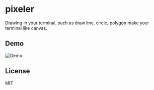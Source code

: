 pixeler
=======

Drawing in your terminal, such as draw line, circle, polygon.make your terminal like canvas.


## Demo

![Demo](http://switer.github.io/live/pixeler.png)

## License

MIT

